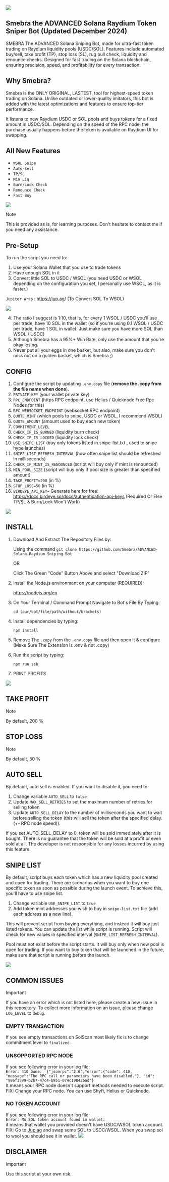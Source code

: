 ![](readme/logo.jpg)

## **Smebra the ADVANCED Solana Raydium Token Sniper Bot (Updated December 2024)** 

SMEBRA The ADVANCED Solana Sniping Bot, made for ultra-fast token trading on Raydium liquidity pools (USDC/SOL). Features include automated buy/sell, take profit (TP), stop loss (SL), rug pull check, liquidity and renounce checks. Designed for fast trading on the Solana blockchain, ensuring precision, speed, and profitability for every transaction.

## **Why Smebra?** 
Smebra is the ONLY ORIGINAL, LASTEST, tool for highest-speed token trading on Solana. Unlike outdated or lower-quality imitators, this bot is added with the latest optimizations and features to ensure top-tier performance.

It listens to new Raydium USDC or SOL pools and buys tokens for a fixed amount in USDC/SOL.
Depending on the speed of the RPC node, the purchase usually happens before the token is available on Raydium UI for swapping.

## **All New Features**

- `WSOL Snipe`
- `Auto-Sell`
- `TP/SL`
- `Min Liq`
- `Burn/Lock Check`
- `Renounce Check`
- `Fast Buy`

![](readme/token.png)

> [!NOTE]
> This is provided as is, for learning purposes. Don't hesitate to contact me if you need any assistance.

## Pre-Setup
To run the script you need to:
1. Use your Solana Wallet that you use to trade tokens
2. Have enough SOL in it
3. Convert little SOL to USDC / WSOL (you need USDC or WSOL depending on the configuration you set, I personally use WSOL, as it is faster.)

`Jupiter Wrap` : https://jup.ag/ (To Convert SOL To WSOL)

![](readme/jupiterwrap.png)

4. The ratio I suggest is 1:10, that is, for every 1 WSOL / USDC you'll use per trade, have 10 SOL in the wallet (so if you're using 0.1 WSOL / USDC per trade, have 1 SOL in wallet. Just make sure you have more SOL than WSOL / USDC)
5. Although Smebra has a 95%+ Win Rate, only use the amount that you're okay losing.
6. Never put all your eggs in one basket, but also, make sure you don't miss out on a golden basket, which is Smebra ;)

## CONFIG
1. Configure the script by updating `.env.copy` file (**remove the .copy from the file name when done**).
2. `PRIVATE_KEY` (your wallet private key)
3. `RPC_ENDPOINT` (https RPC endpoint, use Helius / Quicknode Free Rpc Nodes for this)
4. `RPC_WEBSOCKET_ENDPOINT` (websocket RPC endpoint)
5. `QUOTE_MINT` (which pools to snipe, USDC or WSOL, I recommend WSOL)
6. `QUOTE_AMOUNT` (amount used to buy each new token)
7. `COMMITMENT_LEVEL`
8. `CHECK_IF_IS_BURNED` (liquidity burn check)
9. `CHECK_IF_IS_LOCKED` (liquidity lock check)
10. `USE_SNIPE_LIST` (buy only tokens listed in snipe-list.txt , used to snipe hype launches)
11. `SNIPE_LIST_REFRESH_INTERVAL` (how often snipe list should be refreshed in milliseconds)
12. `CHECK_IF_MINT_IS_RENOUNCED` (script will buy only if mint is renounced)
13. `MIN_POOL_SIZE` (script will buy only if pool size is greater than specified amount)
14. `TAKE_PROFIT=200` (in %)
15. `STOP_LOSS=50` (in %)
16. `BIRDEYE_API_KEY=` Generate here for free: https://docs.birdeye.so/docs/authentication-api-keys (Required Or Else TP/SL & Burn/Lock Won't Work)

![](readme/env.png)
  
## INSTALL
1. Download And Extract The Repository Files by:
   
   Using the command `git clone https://github.com/Smebra/ADVANCED-Solana-Raydium-Sniping-Bot`
   
   OR
   
   Click The Green "Code" Button Above and select "Download ZIP"


2. Install the Node.js environment on your computer (REQUIRED):
   
   https://nodejs.org/en


3. On Your Terminal / Command Prompt Navigate to Bot's File By Typing:
 
   `cd (our/bot/file/path/without/brackets)`


4. Install dependencies by typing:

    `npm install`


5. Remove The `.copy` from the `.env.copy` file and then open it & configure (Make Sure The Extension is .env & not .copy)

   
6. Run the script by typing:

    `npm run ssb`


7. PRINT PROFITS


   
![](readme/preview.png)

## TAKE PROFIT

> [!NOTE]
> By default, 200 % 

## STOP LOSS

> [!NOTE]
> By default, 50 %

## AUTO SELL
By default, auto sell is enabled. If you want to disable it, you need to:
1. Change variable `AUTO_SELL` to `false`
2. Update `MAX_SELL_RETRIES` to set the maximum number of retries for selling token
3. Update `AUTO_SELL_DELAY` to the number of milliseconds you want to wait before selling the token (this will sell the token after the specified delay. (+- RPC node speed)).

If you set AUTO_SELL_DELAY to 0, token will be sold immediately after it is bought.
There is no guarantee that the token will be sold at a profit or even sold at all. The developer is not responsible for any losses incurred by using this feature.

## SNIPE LIST
By default, script buys each token which has a new liquidity pool created and open for trading.
There are scenarios when you want to buy one specific token as soon as possible during the launch event.
To achieve this, you'll have to use snipe list.
1. Change variable `USE_SNIPE_LIST` to `true` 
2. Add token mint addresses you wish to buy in `snipe-list.txt` file (add each address as a new line).

This will prevent script from buying everything, and instead it will buy just listed tokens.
You can update the list while script is running. Script will check for new values in specified interval (`SNIPE_LIST_REFRESH_INTERVAL`).

Pool must not exist before the script starts.
It will buy only when new pool is open for trading. If you want to buy token that will be launched in the future, make sure that script is running before the launch.

![](/readme/snipelist.png)


## COMMON ISSUES

> [!IMPORTANT]
> If you have an error which is not listed here, please create a new issue in this repository.
> To collect more information on an issue, please change `LOG_LEVEL` to `debug`.
> 
> ### EMPTY TRANSACTION
> If you see empty transactions on SolScan most likely fix is to change commitment level to `finalized`.
> 
> ### UNSOPPORTED RPC NODE
> If you see following error in your log file:  
> `Error: 410 Gone:  {"jsonrpc":"2.0","error":{"code": 410, "message":"The RPC call or parameters have been disabled."}, "id": "986f3599-b2b7-47c4-b951-074c19842bad"}`  
> It means your RPC node doesn't support methods needed to execute script.
> FIX: Change your RPC node. You can use Shyft, Helius or Quicknode. 
> 
> ### NO TOKEN ACCOUNT
> If you see following error in your log file:  
> `Error: No SOL token account found in wallet:`  
> it means that wallet you provided doesn't have USDC/WSOL token account.
> FIX: Go to [Jup.ag](https://jup.ag/) and swap some SOL to USDC/WSOL. When you swap sol to wsol you should see it in wallet.
![](readme/jupwsol.png)

## DISCLAIMER

> [!IMPORTANT]
> Use this script at your own risk.

